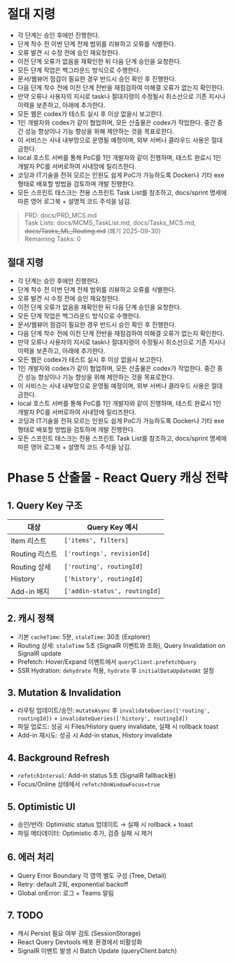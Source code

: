 # 절대 지령
- 각 단계는 승인 후에만 진행한다.
- 단계 착수 전 이번 단계 전체 범위를 리뷰하고 오류를 식별한다.
- 오류 발견 시 수정 전에 승인 재요청한다.
- 이전 단계 오류가 없음을 재확인한 뒤 다음 단계 승인을 요청한다.
- 모든 단계 작업은 백그라운드 방식으로 수행한다.
- 문서/웹뷰어 점검이 필요한 경우 반드시 승인 확인 후 진행한다.
- 다음 단계 착수 전에 이전 단계 전반을 재점검하여 미해결 오류가 없는지 확인한다.
- 만약 오류나 사용자의 지시로 task나 절대지령이 수정될시 취소선으로 기존 지시나 이력을 보존하고, 아래에 추가한다.
- 모든 웹은 codex가 테스트 실시 후 이상 없을시 보고한다.
- 1인 개발자와 codex가 같이 협업하며, 모든 산출물은 codex가 작업한다. 중간 중간 성능 향상이나 기능 향상을 위해 제안하는 것을 목표로한다.
- 이 서비스는 사내 내부망으로 운영될 예정이며, 외부 서버나 클라우드 사용은 절대 금한다.
- local 호스트 서버를 통해 PoC를 1인 개발자와 같이 진행하며, 테스트 완료시 1인 개발자 PC를 서버로하여 사내망에 릴리즈한다.
- 코딩과 IT기술을 전혀 모르는 인원도 쉽게 PoC가 가능하도록 Docker나 기타 exe 형태로 배포할 방법을 검토하며 개발 진행한다.
- 모든 스프린트 태스크는 전용 스프린트 Task List를 참조하고, docs/sprint 명세에 따른 영어 로그북 + 설명적 코드 주석을 남김.

> PRD: docs/PRD_MCS.md  
> Task Lists: docs/MCMS_TaskList.md, docs/Tasks_MCS.md, ~~docs/Tasks_ML_Routing.md~~ (폐기 2025-09-30)  
> Remaining Tasks: 0

## 절대 지령
- 각 단계는 승인 후에만 진행한다.
- 단계 착수 전 이번 단계 전체 범위를 리뷰하고 오류를 식별한다.
- 오류 발견 시 수정 전에 승인 재요청한다.
- 이전 단계 오류가 없음을 재확인한 뒤 다음 단계 승인을 요청한다.
- 모든 단계 작업은 백그라운드 방식으로 수행한다.
- 문서/웹뷰어 점검이 필요한 경우 반드시 승인 확인 후 진행한다.
- 다음 단계 착수 전에 이전 단계 전반을 재점검하여 미해결 오류가 없는지 확인한다.
- 만약 오류나 사용자의 지시로 task나 절대지령이 수정될시 취소선으로 기존 지시나 이력을 보존하고, 아래에 추가한다.
- 모든 웹은 codex가 테스트 실시 후 이상 없을시 보고한다.
- 1인 개발자와 codex가 같이 협업하며, 모든 산출물은 codex가 작업한다. 중간 중간 성능 향상이나 기능 향상을 위해 제안하는 것을 목표로한다.
- 이 서비스는 사내 내부망으로 운영될 예정이며, 외부 서버나 클라우드 사용은 절대 금한다.
- local 호스트 서버를 통해 PoC를 1인 개발자와 같이 진행하며, 테스트 완료시 1인 개발자 PC를 서버로하여 사내망에 릴리즈한다.
- 코딩과 IT기술을 전혀 모르는 인원도 쉽게 PoC가 가능하도록 Docker나 기타 exe 형태로 배포할 방법을 검토하며 개발 진행한다.
- 모든 스프린트 태스크는 전용 스프린트 Task List를 참조하고, docs/sprint 명세에 따른 영어 로그북 + 설명적 코드 주석을 남김.
# Phase 5 산출물 - React Query 캐싱 전략

## 1. Query Key 구조
| 대상 | Query Key 예시 |
|---|---|
| Item 리스트 | `['items', filters]` |
| Routing 리스트 | `['routings', revisionId]` |
| Routing 상세 | `['routing', routingId]` |
| History | `['history', routingId]` |
| Add-in 배지 | `['addin-status', routingId]` |

## 2. 캐시 정책
- 기본 `cacheTime`: 5분, `staleTime`: 30초 (Explorer)
- Routing 상세: `staleTime` 5초 (SignalR 이벤트와 조화), Query Invalidation on SignalR update
- Prefetch: Hover/Expand 이벤트에서 `queryClient.prefetchQuery`
- SSR Hydration: `dehydrate` 적용, `hydrate` 후 `initialDataUpdatedAt` 설정

## 3. Mutation & Invalidation
- 라우팅 업데이트/승인: `mutateAsync` 후 `invalidateQueries(['routing', routingId])` + `invalidateQueries(['history', routingId])`
- 파일 업로드: 성공 시 Files/History query invalidate, 실패 시 rollback toast
- Add-in 재시도: 성공 시 Add-in status, History invalidate

## 4. Background Refresh
- `refetchInterval`: Add-in status 5초 (SignalR fallback용)
- Focus/Online 상태에서 `refetchOnWindowFocus=true`

## 5. Optimistic UI
- 승인/반려: Optimistic status 업데이트 → 실패 시 rollback + toast
- 파일 메타데이터: Optimistic 추가, 검증 실패 시 제거

## 6. 에러 처리
- Query Error Boundary 각 영역 별도 구성 (Tree, Detail)
- Retry: default 2회, exponential backoff
- Global onError: 로그 + Teams 알림

## 7. TODO
- 캐시 Persist 필요 여부 검토 (SessionStorage)
- React Query Devtools 배포 환경에서 비활성화
- SignalR 이벤트 발생 시 Batch Update (queryClient.batch)


